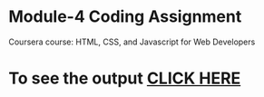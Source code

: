 

# Module-4 Coding Assignment

Coursera course: HTML, CSS, and Javascript for Web Developers

# To see the output [CLICK HERE](https://github.com/jumaoj0/juma/blob/main/mod-4/index.html)

